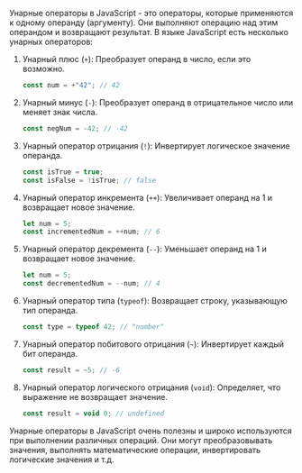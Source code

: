Унарные операторы в JavaScript - это операторы, которые применяются к одному операнду (аргументу). Они выполняют операцию над этим операндом и возвращают результат. В языке JavaScript есть несколько унарных операторов:

1. Унарный плюс (`+`): Преобразует операнд в число, если это возможно.
   ```javascript
   const num = +"42"; // 42
   ```

2. Унарный минус (`-`): Преобразует операнд в отрицательное число или меняет знак числа.
   ```javascript
   const negNum = -42; // -42
   ```

3. Унарный оператор отрицания (`!`): Инвертирует логическое значение операнда.
   ```javascript
   const isTrue = true;
   const isFalse = !isTrue; // false
   ```

4. Унарный оператор инкремента (`++`): Увеличивает операнд на 1 и возвращает новое значение.
   ```javascript
   let num = 5;
   const incrementedNum = ++num; // 6
   ```

5. Унарный оператор декремента (`--`): Уменьшает операнд на 1 и возвращает новое значение.
   ```javascript
   let num = 5;
   const decrementedNum = --num; // 4
   ```

6. Унарный оператор типа (`typeof`): Возвращает строку, указывающую тип операнда.
   ```javascript
   const type = typeof 42; // "number"
   ```

7. Унарный оператор побитового отрицания (`~`): Инвертирует каждый бит операнда.
   ```javascript
   const result = ~5; // -6
   ```

8. Унарный оператор логического отрицания (`void`): Определяет, что выражение не возвращает значение.
   ```javascript
   const result = void 0; // undefined
   ```

Унарные операторы в JavaScript очень полезны и широко используются при выполнении различных операций. Они могут преобразовывать значения, выполнять математические операции, инвертировать логические значения и т.д.